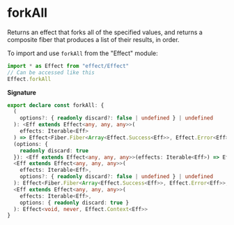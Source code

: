 # forkAll

Returns an effect that forks all of the specified values, and returns a
composite fiber that produces a list of their results, in order.

To import and use `forkAll` from the "Effect" module:

```ts
import * as Effect from "effect/Effect"
// Can be accessed like this
Effect.forkAll
```

**Signature**

```ts
export declare const forkAll: {
  (
    options?: { readonly discard?: false | undefined } | undefined
  ): <Eff extends Effect<any, any, any>>(
    effects: Iterable<Eff>
  ) => Effect<Fiber.Fiber<Array<Effect.Success<Eff>>, Effect.Error<Eff>>, never, Effect.Context<Eff>>
  (options: {
    readonly discard: true
  }): <Eff extends Effect<any, any, any>>(effects: Iterable<Eff>) => Effect<void, never, Effect.Context<Eff>>
  <Eff extends Effect<any, any, any>>(
    effects: Iterable<Eff>,
    options?: { readonly discard?: false | undefined } | undefined
  ): Effect<Fiber.Fiber<Array<Effect.Success<Eff>>, Effect.Error<Eff>>, never, Effect.Context<Eff>>
  <Eff extends Effect<any, any, any>>(
    effects: Iterable<Eff>,
    options: { readonly discard: true }
  ): Effect<void, never, Effect.Context<Eff>>
}
```
